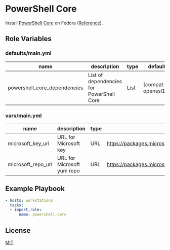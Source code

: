 # PowerShell Core

Install [PowerShell Core][pwsh] on Fedora ([Reference][install_fedora]).

## Role Variables

### defaults/main.yml

| name                         | description                              | type | default            |
| ---------------------------- | ---------------------------------------- | ---- | ------------------ |
| powershell_core_dependencies | List of dependencies for PowerShell Core | List | [compat-openssl10] |

### vars/main.yml

| name               | description                | type | default                                                |
| ------------------ | -------------------------- | ---- | ------------------------------------------------------ |
| microsoft_key_url  | URL for Microsoft key      | URL  | https://packages.microsoft.com/keys/microsoft.asc      |
| microsoft_repo_url | URL for Microsoft yum repo | URL  | https://packages.microsoft.com/config/rhel/7/prod.repo |

## Example Playbook

```yaml
- hosts: workstations
  tasks:
  - import_role:
      name: powershell-core
```

## License

[MIT](LICENSE)

[pwsh]: https://github.com/PowerShell/PowerShell
[install_fedora]: https://docs.microsoft.com/en-us/powershell/scripting/install/installing-powershell-core-on-linux?view=powershell-6#fedora
